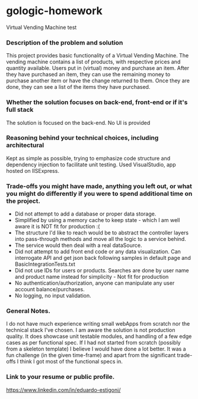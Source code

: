 # gologic-homework
Virtual Vending Machine test


### Description of the problem and solution
This project provides basic functionality of a Virtual Vending Machine.
The vending machine contains a list of products, with respective prices and quantity available.
Users put in (virtual) money and purchase an item.
After they have purchased an item, they can use the remaining money to purchase another item or have the change returned to them.
Once they are done, they can see a list of the items they have purchased.


### Whether the solution focuses on back-end, front-end or if it's full stack
The solution is focused on the back-end. No UI is provided


### Reasoning behind your technical choices, including architectural
Kept as simple as possible, trying to emphasize code structure and dependency injection to facilitate unit testing.
Used VisualStudio, app hosted on IISExpress.


### Trade-offs you might have made, anything you left out, or what you might do differently if you were to spend additional time on the project.
 - Did not attempt to add a database or proper data storage.
 - Simplified by using a memory cache to keep state - which I am well aware it is NOT fit for production :(
 - The structure I'd like to reach would be to abstract the controller layers into pass-through methods and move all the logic to a service behind.
 - The service would then deal with a real dataSource.
 - Did not attempt to add front end code or any data visualization. Can interrogate API and get json back following samples in default page and BasicIntegrationTests.txt
 - Did not use IDs for users or products. Searches are done by user name and product name instead for simplicity - Not fit for production
 - No authentication/authorization, anyone can manipulate any user account balance/purchases.
 - No logging, no input validation.


### General Notes.
I do not have much experience writing small webApps from scratch nor the technical stack I've chosen. I am aware the solution is not production quality.
It does showcase unit testable modules, and handling of a few edge cases as per functional spec.
If I had not started from scratch (possibly from a skeleton template) I believe I would have done a lot better.
It was a fun challenge (in the given time-frame) and apart from the significant trade-offs I think I got most of the functional specs in.


### Link to your resume or public profile.
https://www.linkedin.com/in/eduardo-estigoni/